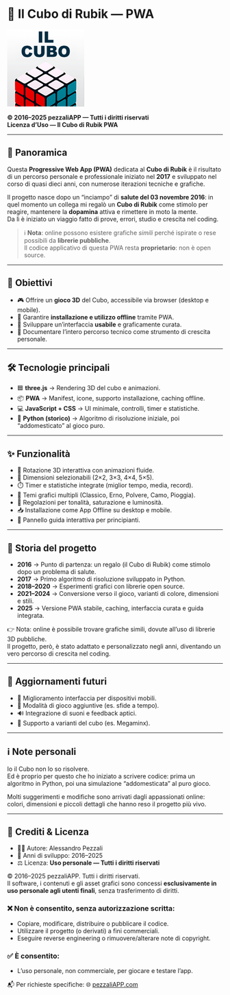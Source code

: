 # 🧩 Il Cubo di Rubik — PWA
![Icona App](icons/apple-touch-icon.png)

**© 2016–2025 pezzaliAPP — Tutti i diritti riservati**  
**Licenza d’Uso — Il Cubo di Rubik PWA**

---

## 📖 Panoramica

Questa **Progressive Web App (PWA)** dedicata al **Cubo di Rubik** è il risultato di un percorso personale e professionale iniziato nel **2017** e sviluppato nel corso di quasi dieci anni, con numerose iterazioni tecniche e grafiche.  

Il progetto nasce dopo un “inciampo” di **salute del 03 novembre 2016**: in quel momento un collega mi regalò un **Cubo di Rubik** come stimolo per reagire, mantenere la **dopamina** attiva e rimettere in moto la mente.  
Da lì è iniziato un viaggio fatto di prove, errori, studio e crescita nel coding.

> ℹ️ **Nota**: online possono esistere grafiche *simili* perché ispirate o rese possibili da **librerie pubbliche**.  
> Il codice applicativo di questa PWA resta **proprietario**: non è open source.

---

## 🎯 Obiettivi

- 🎮 Offrire un **gioco 3D** del Cubo, accessibile via browser (desktop e mobile).  
- 📲 Garantire **installazione e utilizzo offline** tramite PWA.  
- 🎨 Sviluppare un’interfaccia **usabile** e graficamente curata.  
- 📘 Documentare l’intero percorso tecnico come strumento di crescita personale.  

---

## 🛠️ Tecnologie principali
- 🟦 **three.js** → Rendering 3D del cubo e animazioni.  
- 📦 **PWA** → Manifest, icone, supporto installazione, caching offline.  
- 💻 **JavaScript + CSS** → UI minimale, controlli, timer e statistiche.  
- 🐍 **Python (storico)** → Algoritmo di risoluzione iniziale, poi “addomesticato” al gioco puro.

---

## ✨ Funzionalità
- 🔄 Rotazione 3D interattiva con animazioni fluide.  
- 📏 Dimensioni selezionabili (2×2, 3×3, 4×4, 5×5).  
- ⏱️ Timer e statistiche integrate (miglior tempo, media, record).  
- 🎨 Temi grafici multipli (Classico, Erno, Polvere, Camo, Pioggia).  
- 🌈 Regolazioni per tonalità, saturazione e luminosità.  
- 📥 Installazione come App Offline su desktop e mobile.  
- 📖 Pannello guida interattiva per principianti.

---

## 📖 Storia del progetto
- **2016** → Punto di partenza: un regalo (il Cubo di Rubik) come stimolo dopo un problema di salute.  
- **2017** → Primo algoritmo di risoluzione sviluppato in Python.  
- **2018–2020** → Esperimenti grafici con librerie open source.  
- **2021–2024** → Conversione verso il gioco, varianti di colore, dimensioni e stili.  
- **2025** → Versione PWA stabile, caching, interfaccia curata e guida integrata.

👉 Nota: online è possibile trovare grafiche simili, dovute all’uso di librerie 3D pubbliche.  
Il progetto, però, è stato adattato e personalizzato negli anni, diventando un vero percorso di crescita nel coding.

---

## 🚀 Aggiornamenti futuri
- 📱 Miglioramento interfaccia per dispositivi mobili.  
- 🏁 Modalità di gioco aggiuntive (es. sfide a tempo).  
- 🔊 Integrazione di suoni e feedback aptici.  
- 🧮 Supporto a varianti del cubo (es. Megaminx).

---

## ℹ️ Note personali

Io il Cubo non lo so risolvere.  
Ed è proprio per questo che ho iniziato a scrivere codice: prima un algoritmo in Python, poi una simulazione “addomesticata” al puro gioco.  

Molti suggerimenti e modifiche sono arrivati dagli appassionati online: colori, dimensioni e piccoli dettagli che hanno reso il progetto più vivo.

---

## 📌 Crediti & Licenza
- 👨‍💻 Autore: Alessandro Pezzali  
- 📅 Anni di sviluppo: 2016–2025  
- ⚖️ Licenza: **Uso personale — Tutti i diritti riservati**

© 2016–2025 pezzaliAPP. Tutti i diritti riservati.  
Il software, i contenuti e gli asset grafici sono concessi **esclusivamente in uso personale agli utenti finali**, senza trasferimento di diritti.

### ❌ Non è consentito, senza autorizzazione scritta:
- Copiare, modificare, distribuire o pubblicare il codice.  
- Utilizzare il progetto (o derivati) a fini commerciali.  
- Eseguire reverse engineering o rimuovere/alterare note di copyright.  

### ✅ È consentito:
- L’uso personale, non commerciale, per giocare e testare l’app.  

📬 Per richieste specifiche: 🌐 [pezzaliAPP.com](https://www.pezzaliapp.com)  
